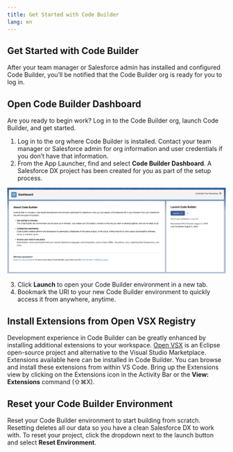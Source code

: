 ```yaml
---
title: Get Started with Code Builder
lang: en
---
```


## Get Started with Code Builder

After your team manager or Salesforce admin has installed and configured Code Builder, you’ll be notified that the Code Builder org is ready for you to log in.

## Open Code Builder Dashboard

Are you ready to begin work? Log in to the Code Builder org, launch Code Builder, and get started.

1. Log in to the org where Code Builder is installed.
   Contact your team manager or Salesforce admin for org information and user credentials if you don’t have that information.
2. From the App Launcher, find and select **Code Builder Dashboard**.
   A Salesforce DX project has been created for you as part of the setup process.

![Code Builder Dashboard](../../../images/cb_dashboard.png)

3. Click **Launch** to open your Code Builder environment in a new tab.
4. Bookmark the URl to your new Code Builder environment to quickly access it from anywhere, anytime.

## Install Extensions from Open VSX Registry

Development experience in Code Builder can be greatly enhanced by installing additional extensions to your workspace. [Open VSX](open-vsx.org) is an Eclipse open-source project and alternative to the Visual Studio Marketplace. Extensions available here can be installed in Code Builder. You can browse and install these extensions from within VS Code. Bring up the Extensions view by clicking on the Extensions icon in the Activity Bar or the **View: Extensions** command (⇧⌘X).

## Reset your Code Builder Environment

Reset your Code Builder environment to start building from scratch. Resetting deletes all our data so you have a clean Salesforce DX to work with. To reset your project, click the dropdown next to the launch button and select **Reset Environment**.
